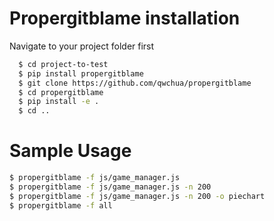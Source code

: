# Propergitblame installation
  Navigate to your project folder first
```bash
  $ cd project-to-test
  $ pip install propergitblame
  $ git clone https://github.com/qwchua/propergitblame
  $ cd propergitblame  
  $ pip install -e . 
  $ cd .. 
```
# Sample Usage
```bash
$ propergitblame -f js/game_manager.js      
$ propergitblame -f js/game_manager.js -n 200
$ propergitblame -f js/game_manager.js -n 200 -o piechart
$ propergitblame -f all
```
